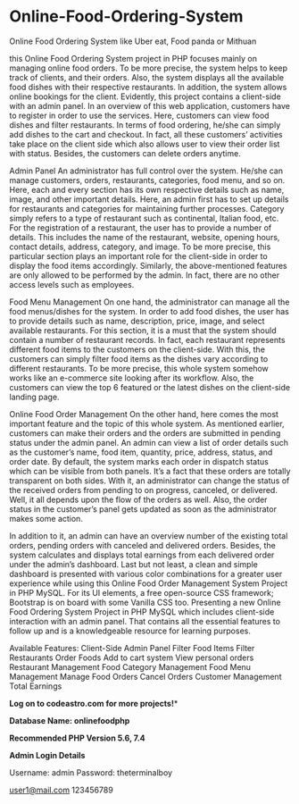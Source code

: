 # Online-Food-Ordering-System
Online Food Ordering System like Uber eat, Food panda or Mithuan 

this Online Food Ordering System project in PHP focuses mainly on managing online food orders. To be more precise, the system helps to keep track of clients, and their orders. Also, the system displays all the available food dishes with their respective restaurants. In addition, the system allows online bookings for the client. Evidently, this project contains a client-side with an admin panel. In an overview of this web application, customers have to register in order to use the services. Here, customers can view food dishes and filter restaurants. In terms of food ordering, he/she can simply add dishes to the cart and checkout. In fact, all these customers’ activities take place on the client side which also allows user to view their order list with status. Besides, the customers can delete orders anytime.

Admin Panel
An administrator has full control over the system. He/she can manage customers, orders, restaurants, categories, food menu, and so on. Here, each and every section has its own respective details such as name, image, and other important details. Here, an admin first has to set up details for restaurants and categories for maintaining further processes. Category simply refers to a type of restaurant such as continental, Italian food, etc. For the registration of a restaurant, the user has to provide a number of details. This includes the name of the restaurant, website, opening hours, contact details, address, category, and image. To be more precise, this particular section plays an important role for the client-side in order to display the food items accordingly. Similarly, the above-mentioned features are only allowed to be performed by the admin. In fact, there are no other access levels such as employees.

Food Menu Management
On one hand, the administrator can manage all the food menus/dishes for the system. In order to add food dishes, the user has to provide details such as name, description, price, image, and select available restaurants. For this section, it is a must that the system should contain a number of restaurant records. In fact, each restaurant represents different food items to the customers on the client-side. With this, the customers can simply filter food items as the dishes vary according to different restaurants. To be more precise, this whole system somehow works like an e-commerce site looking after its workflow. Also, the customers can view the top 6 featured or the latest dishes on the client-side landing page.

Online Food Order Management
On the other hand, here comes the most important feature and the topic of this whole system. As mentioned earlier, customers can make their orders and the orders are submitted in pending status under the admin panel. An admin can view a list of order details such as the customer’s name, food item, quantity, price, address, status, and order date. By default, the system marks each order in dispatch status which can be visible from both panels. It’s a fact that these orders are totally transparent on both sides. With it, an administrator can change the status of the received orders from pending to on progress, canceled, or delivered. Well, it all depends upon the flow of the orders as well. Also, the order status in the customer’s panel gets updated as soon as the administrator makes some action.

In addition to it, an admin can have an overview number of the existing total orders, pending orders with canceled and delivered orders. Besides, the system calculates and displays total earnings from each delivered order under the admin’s dashboard. Last but not least, a clean and simple dashboard is presented with various color combinations for a greater user experience while using this Online Food Order Management System Project in PHP MySQL. For its UI elements, a free open-source CSS framework; Bootstrap is on board with some Vanilla CSS too. Presenting a new Online Food Ordering System Project in PHP MySQL which includes client-side interaction with an admin panel. That contains all the essential features to follow up and is a knowledgeable resource for learning purposes.


Available Features:
Client-Side
Admin Panel
Filter Food Items
Filter Restaurants
Order Foods
Add to cart system
View personal orders
Restaurant Management
Food Category Management
Food Menu Management
Manage Food Orders
Cancel Orders
Customer Management
Total Earnings

**Log on to codeastro.com for more projects!***

**Database Name: onlinefoodphp**

**Recommended PHP Version 5.6, 7.4**

**Admin Login Details**

Username: admin
Password: theterminalboy

user1@mail.com
123456789

